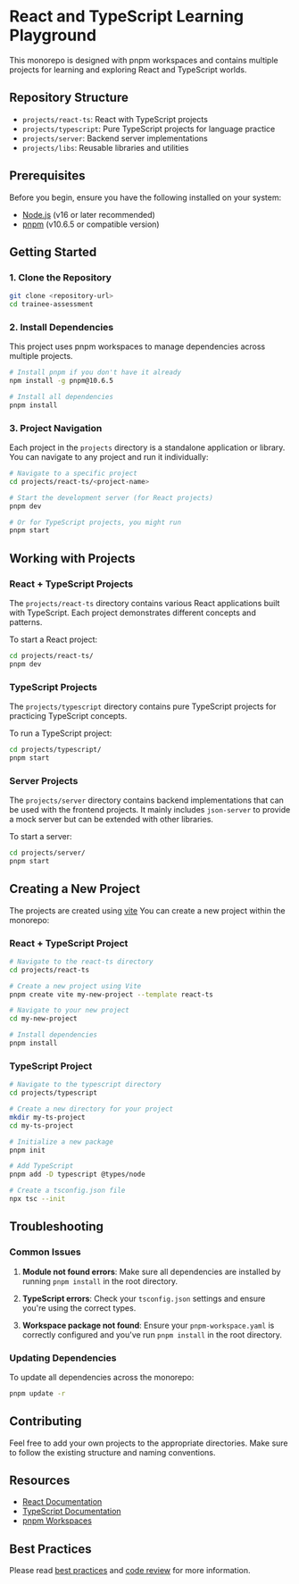 # React and TypeScript Learning Playground

This monorepo is designed with pnpm workspaces and contains multiple projects for learning and exploring React and TypeScript worlds.

## Repository Structure

- `projects/react-ts`: React with TypeScript projects
- `projects/typescript`: Pure TypeScript projects for language practice
- `projects/server`: Backend server implementations
- `projects/libs`: Reusable libraries and utilities

## Prerequisites

Before you begin, ensure you have the following installed on your system:

- [Node.js](https://nodejs.org/) (v16 or later recommended)
- [pnpm](https://pnpm.io/) (v10.6.5 or compatible version)

## Getting Started

### 1. Clone the Repository

```bash
git clone <repository-url>
cd trainee-assessment
```

### 2. Install Dependencies

This project uses pnpm workspaces to manage dependencies across multiple projects.

```bash
# Install pnpm if you don't have it already
npm install -g pnpm@10.6.5

# Install all dependencies
pnpm install
```

### 3. Project Navigation

Each project in the `projects` directory is a standalone application or library. You can navigate to any project and run it individually:

```bash
# Navigate to a specific project
cd projects/react-ts/<project-name>

# Start the development server (for React projects)
pnpm dev

# Or for TypeScript projects, you might run
pnpm start
```

## Working with Projects

### React + TypeScript Projects

The `projects/react-ts` directory contains various React applications built with TypeScript. Each project demonstrates different concepts and patterns.

To start a React project:

```bash
cd projects/react-ts/
pnpm dev
```

### TypeScript Projects

The `projects/typescript` directory contains pure TypeScript projects for practicing TypeScript concepts.

To run a TypeScript project:

```bash
cd projects/typescript/
pnpm start
```

### Server Projects

The `projects/server` directory contains backend implementations that can be used with the frontend projects. It mainly includes `json-server` to provide a mock server but can be extended with other libraries.

To start a server:

```bash
cd projects/server/
pnpm start
```

## Creating a New Project

The projects are created using [vite](https://vite.dev/guide/) 
You can create a new project within the monorepo:

### React + TypeScript Project

```bash
# Navigate to the react-ts directory
cd projects/react-ts

# Create a new project using Vite
pnpm create vite my-new-project --template react-ts

# Navigate to your new project
cd my-new-project

# Install dependencies
pnpm install
```

### TypeScript Project

```bash
# Navigate to the typescript directory
cd projects/typescript

# Create a new directory for your project
mkdir my-ts-project
cd my-ts-project

# Initialize a new package
pnpm init

# Add TypeScript
pnpm add -D typescript @types/node

# Create a tsconfig.json file
npx tsc --init
```

## Troubleshooting

### Common Issues

1. **Module not found errors**: Make sure all dependencies are installed by running `pnpm install` in the root directory.

2. **TypeScript errors**: Check your `tsconfig.json` settings and ensure you're using the correct types.

3. **Workspace package not found**: Ensure your `pnpm-workspace.yaml` is correctly configured and you've run `pnpm install` in the root directory.

### Updating Dependencies

To update all dependencies across the monorepo:

```bash
pnpm update -r
```

## Contributing

Feel free to add your own projects to the appropriate directories. Make sure to follow the existing structure and naming conventions.

## Resources

- [React Documentation](https://react.dev/)
- [TypeScript Documentation](https://www.typescriptlang.org/docs/)
- [pnpm Workspaces](https://pnpm.io/workspaces)

## Best Practices

Please read [best practices](best-practices.md) and [code review](code-review.md) for more information.